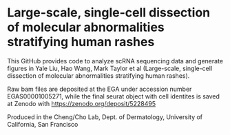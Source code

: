 # Large-scale, single-cell dissection of molecular abnormalities stratifying human rashes

This GitHub provides code to analyze scRNA sequencing data and generate figures in Yale Liu, Hao Wang, Mark Taylor et al (Large-scale, single-cell dissection of molecular abnormalities stratifying human rashes).

Raw bam files are deposited at the EGA under accession number EGAS00001005271, while the final seurat object with cell identites is saved at Zenodo with https://zenodo.org/deposit/5228495

Produced in the Cheng/Cho Lab, Dept. of Dermatology, University of California, San Francisco
